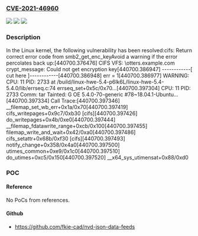### [CVE-2021-46960](https://cve.mitre.org/cgi-bin/cvename.cgi?name=CVE-2021-46960)
![](https://img.shields.io/static/v1?label=Product&message=Linux&color=blue)
![](https://img.shields.io/static/v1?label=Version&message=61cfac6f267d%3C%20e94851629c49%20&color=brighgreen)
![](https://img.shields.io/static/v1?label=Vulnerability&message=n%2Fa&color=brighgreen)

### Description

In the Linux kernel, the following vulnerability has been resolved:cifs: Return correct error code from smb2_get_enc_keyAvoid a warning if the error percolates back up:[440700.376476] CIFS VFS: \\otters.example.com crypt_message: Could not get encryption key[440700.386947] ------------[ cut here ]------------[440700.386948] err = 1[440700.386977] WARNING: CPU: 11 PID: 2733 at /build/linux-hwe-5.4-p6lk6L/linux-hwe-5.4-5.4.0/lib/errseq.c:74 errseq_set+0x5c/0x70...[440700.397304] CPU: 11 PID: 2733 Comm: tar Tainted: G           OE     5.4.0-70-generic #78~18.04.1-Ubuntu...[440700.397334] Call Trace:[440700.397346]  __filemap_set_wb_err+0x1a/0x70[440700.397419]  cifs_writepages+0x9c7/0xb30 [cifs][440700.397426]  do_writepages+0x4b/0xe0[440700.397444]  __filemap_fdatawrite_range+0xcb/0x100[440700.397455]  filemap_write_and_wait+0x42/0xa0[440700.397486]  cifs_setattr+0x68b/0xf30 [cifs][440700.397493]  notify_change+0x358/0x4a0[440700.397500]  utimes_common+0xe9/0x1c0[440700.397510]  do_utimes+0xc5/0x150[440700.397520]  __x64_sys_utimensat+0x88/0xd0

### POC

#### Reference
No PoCs from references.

#### Github
- https://github.com/fkie-cad/nvd-json-data-feeds

